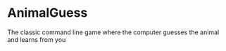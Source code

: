 # AnimalGuess
The classic command line game where the computer guesses the animal and learns from you
